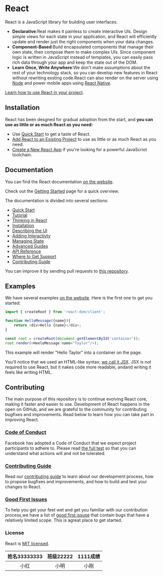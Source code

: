 # React
React is a JavaScript library for building user interfaces.
* **Declarative**:Reat makes it painless to create interactive UIs. Design simple views for each state in your application, and React will efficiently update and render just the right components when your data changes.
* **Component-Based**:Build encapsulated components that manage their own state, then compose them to make complex UIs. Since component logic is written in JavaScript instead of templates, you can easily pass rich data through your app and keep the state out of the DOM.
* **Learn Once, Write Anywhere**:We don't make assumptions about the rest of your technology stack, so you can develop new features in React without rewriting exsting code.React can also render on the server using [Node](https://nodejs.org/en) and power mobile apps using [React Native](https://reactnative.dev/).

[Learn how to use React in your project](https://react.dev/learn).
## Installation
React has been desgned for gradual adoption from the start, and **you can use as little or as much React as you need:**
* Use [Quick Start](https://react.dev/learn) to get a taste of React.
* [Add React to an Existing Project](https://react.dev/learn/add-react-to-an-existing-project) to use as little or as much React as you need.
* [Create a New React App](https://react.dev/learn/start-a-new-react-project) if you're looking for a powerful JavaScriot toolchain.
## Documentation
You can find the React documentation [on the website](https://react.dev/).

Check out the [Getting Started](https://react.dev/learn) page for a quick overview.

The documentation is divided into several sections:
* [Quick Start](https://react.dev/learn)
* [Tutorial](https://react.dev/learn/tutorial-tic-tac-toe)
* [Thinking in React](https://react.dev/learn/thinking-in-react)
* [Installation](https://react.dev/learn/installation)
* [Describing the UI](https://react.dev/learn/describing-the-ui)
* [Adding Interactivty](https://react.dev/learn/adding-interactivity)
* [Managing State](https://react.dev/learn/managing-state)
* [Advanced Guides](https://react.dev/learn/escape-hatches)
* [API Reference](https://react.dev/reference/react)
* [Where to Get Support](https://react.dev/community)
* [Contributing Guide](https://legacy.reactjs.org/docs/how-to-contribute.html)

You can improve it by sending pull requests to [this repository](https://github.com/reactjs/react.dev).
## Examples
We have several examples [on the website](https://react.dev/). Here is the first one to get you started:
```JavaScript
import { createRoot } from 'react-dom/client';

function HelloMessage({name}){
    return <div>Hello {name}</div>;
}

const root = createRoot(document.getElementById('container'));
root.render(<HeeloMessage name="Taylor"/>);
```
This example will render "Hello Taylor" into a container on the page.

You'll notice that we used an HTML-like syntax; [we call it JSX](https://react.dev/learn#writing-markup-with-jsx). JSX is not required to use React, but it nakes code more readable, andand writing it feels like writing HTML.

## Contributing
The main purpose of this repository is to continue evolving React core, making it faster and easier to use. Development of React happens in the open on GitHub, and we are grateful to the community for contributing bugfixes and improvements. Read below to learn how you can take part in improving React.

### [Code of Conduct](https://code.fb.com/codeofconduct)
Facebook has adopted a Code of Conduct that we expect project participants to adhere to. Please read [the full test](https://code.fb.com/codeofconduct) so that you can understand what actions will and not be tolerated.

### [Contributing Guide](https://legacy.reactjs.org/docs/how-to-contribute.html)
Read our [contributing guide](https://legacy.reactjs.org/docs/how-to-contribute.html) to learn about our development process, how to propose bugfixes and improvements, and how to build and test your changes to React.

### [Good First lssues](https://github.com/facebook/react/labels/good%20first%20issue)

To help you get your feet wet and get you familiar with our contribution process,we have a list of [good first issuse](https://github.com/facebook/react/labels/good%20first%20issue) that contain bugs that have a relatively limited scope. This is agreat place to get started.

### License
React is [MIT licensed](https://github.com/facebook/react/blob/main/LICENSE).

|姓名33333333|班级22222|1111成绩|
|:---:|:---:|:---:|
|小红|小明|小刚|